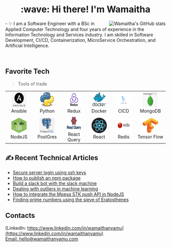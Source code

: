 <h1 align="center">:wave: Hi there! I'm Wamaitha</h1>

<a href="#gitstats">
  <img src="https://github-readme-stats.vercel.app/api?username=wamaithanyamu&theme=nord&count_private=true&show_icons=true" alt="Wamaitha's GitHub stats" align="right" />
</a>
<p align="left">
- ✨ I am a Software Engineer with a BSc in Applied Computer Technology and four years of experience in the Information Technology and Services industry. I am skilled in  Software Development, CI/CD, Containerization, MicroService Orchestration, and Artificial Intelligence.<br>

</p>
  <br>

<h2 align="left" >Favorite Tech</h2>

> Tools of trade
<table align="center">
  <tr>
    <td align="center" width="144">
      <a >
        <img src="ansible.png" width="48" height="48" alt="ansible" />
      </a>
      <br>Ansible
    </td>
    <td align="center" width="144">
      <a >
        <img src="Python.png" width="48" height="48" alt="Aws" />
      </a>
      <br>Python
    </td>
    <td align="center" width="144">
      <a >
        <img src="Redux.png" width="48" height="48" alt="Azure" />
      </a>
      <br>Redux
    </td>
    <td align="center" width="144">
      <a >
        <img src="docker.jpg" width="48" height="48" alt="Bash" />
      </a>
      <br>Docker
    </td>
    <td align="center" width="144">
      <a >
        <img src="githubactions.png" width="48" height="48" alt="cicd" />
      </a>
      <br>CICD
    </td>
    <td align="center" width="144">
      <a >
        <img src="mongo.png" width="48" height="48" alt="Docker" />
      </a>
      <br>MongoDB
    </td>
    </tr>
    <tr>
    <td align="center" width="144">
      <a >
        <img src="nodejs.jpeg" width="48" height="48" alt="Flask" />
      </a>
      <br>NodeJS
    </td>
    <td align="center" width="144">
      <a >
        <img src="postgres.png" width="48" height="48" alt="Git" />
      </a>
      <br>PostGres
    </td>
    <td align="center" width="144">
      <a  >
        <img src="react-query.png" width="48" height="48" alt="Golang" />
      </a>
      <br>React Query
    </td>
    <td align="center" width="144"> 
      <a>
        <img src="react.png" width="48" height="48" alt="Google Cloud" />
      </a>
      <br>React
    </td>
    <td align="center" width="144"> 
      <a >
        <img src="redis.png" width="48" height="48" alt="Google Cloud" />
      </a>
      <br>Redis
    </td>
    <td align="center" width="144">
      <a >
        <img src="tensorflow.png" width="48" height="48" alt="k8s" />
      </a>
      <br>Tensor Flow
    </td>
    </tr>  
    
</table>

## ✍️ Recent Technical Articles

- [Secure server login using ssh keys](https://wamaithanyamu.com/secure-server-login-using-ssh-keys)
- [How to publish an npm package](https://wamaithanyamu.com/how-to-publish-an-npm-package)
- [Build a slack bot with the slack machine](https://blog.logrocket.com/slack-bot-slack-machine/)
- [Dealing with outliers in machine learning](https://scanairobi.hashnode.dev/dealing-with-outliers)
- [How to integrate the Mpesa STK push API in NodeJS](https://wamaithanyamu.com/how-to-integrate-the-mpesa-stk-push-api-in-nodejs)
- [Finding prime numbers using the sieve of Eratosthenes](https://wamaithanyamu.com/finding-prime-numbers-in-a-list)


## Contacts

[LinkedIn: https://www.linkedin.com/in/wamaithanyamu](https://www.linkedin.com/in/wamaithanyamu) <br>
[Email: hello@wamaithanyamu.com](hello@wamaithanyamu.com)<br>

